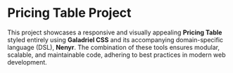 # Pricing Table Project

This project showcases a responsive and visually appealing **Pricing Table** styled entirely using **Galadriel CSS** and its accompanying domain-specific language (DSL), **Nenyr**. The combination of these tools ensures modular, scalable, and maintainable code, adhering to best practices in modern web development.
 